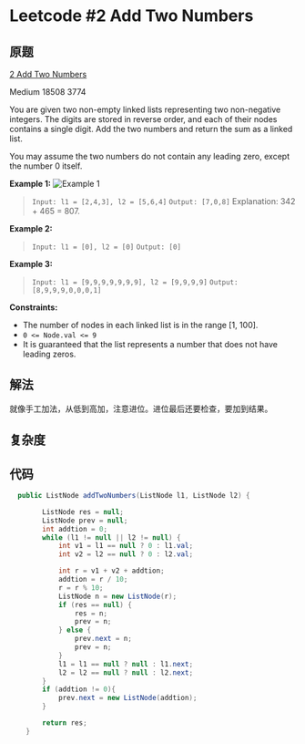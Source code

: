 # Leetcode #2 Add Two Numbers

## 原题

[2 Add Two Numbers](https://leetcode.com/problems/add-two-numbers)

Medium 18508 3774

You are given two non-empty linked lists representing two non-negative integers. The digits are stored in reverse order, and each of their nodes contains a single digit. Add the two numbers and return the sum as a linked list.

You may assume the two numbers do not contain any leading zero, except the number 0 itself.

**Example 1:**
![Example 1](https://assets.leetcode.com/uploads/2020/10/02/addtwonumber1.jpg)

> `Input: l1 = [2,4,3], l2 = [5,6,4]`
`Output: [7,0,8]`
Explanation: 342 + 465 = 807.

**Example 2:**

> `Input: l1 = [0], l2 = [0]`
`Output: [0]`

**Example 3:**

> `Input: l1 = [9,9,9,9,9,9,9], l2 = [9,9,9,9]`
`Output: [8,9,9,9,0,0,0,1]`
 
**Constraints:**

- The number of nodes in each linked list is in the range [1, 100].
- `0 <= Node.val <= 9`
- It is guaranteed that the list represents a number that does not have leading zeros.

## 解法

就像手工加法，从低到高加，注意进位。进位最后还要检查，要加到结果。

## 复杂度


## 代码


```Java
  public ListNode addTwoNumbers(ListNode l1, ListNode l2) {

        ListNode res = null;
        ListNode prev = null;
        int addtion = 0;
        while (l1 != null || l2 != null) {
            int v1 = l1 == null ? 0 : l1.val;
            int v2 = l2 == null ? 0 : l2.val;

            int r = v1 + v2 + addtion;
            addtion = r / 10;
            r = r % 10;
            ListNode n = new ListNode(r);
            if (res == null) {
                res = n;
                prev = n;
            } else {
                prev.next = n;
                prev = n;
            }
            l1 = l1 == null ? null : l1.next;
            l2 = l2 == null ? null : l2.next;
        }
        if (addtion != 0){
            prev.next = new ListNode(addtion);
        }

        return res;
    }

```
